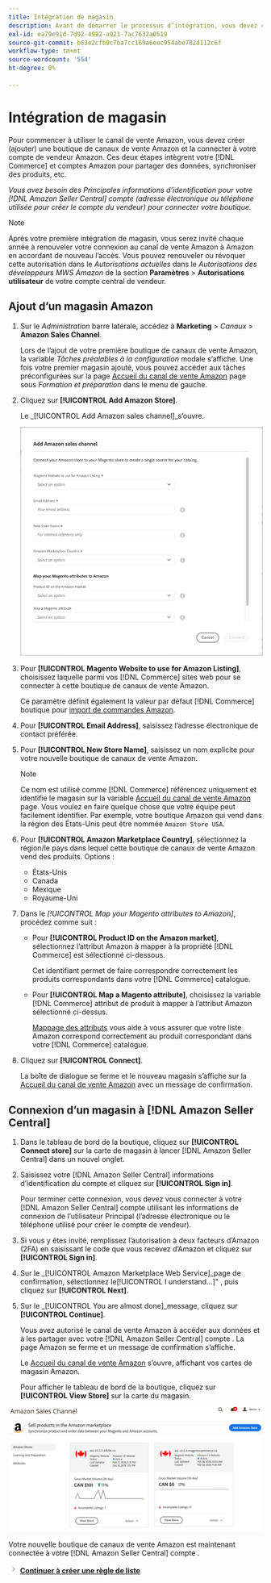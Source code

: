 ```yaml
---
title: Intégration de magasin
description: Avant de démarrer le processus d’intégration, vous devez créer (ajouter) une boutique de Sales Channel Amazon et la connecter à votre compte de vendeur Amazon.
exl-id: ea79e91d-7d92-4992-a921-7ac7632a0519
source-git-commit: b63e2cfb9c7ba7cc169a6eec954abe782d112c6f
workflow-type: tm+mt
source-wordcount: '554'
ht-degree: 0%

---
```


# Intégration de magasin

Pour commencer à utiliser le canal de vente Amazon, vous devez créer (ajouter) une boutique de canaux de vente Amazon et la connecter à votre compte de vendeur Amazon. Ces deux étapes intègrent votre [!DNL Commerce] et comptes Amazon pour partager des données, synchroniser des produits, etc.

_Vous avez besoin des Principales informations d’identification pour votre [!DNL Amazon Seller Central] compte (adresse électronique ou téléphone utilisée pour créer le compte du vendeur) pour connecter votre boutique._

>[!NOTE]
>
>Après votre première intégration de magasin, vous serez invité chaque année à renouveler votre connexion au canal de vente Amazon à Amazon en accordant de nouveau l’accès. Vous pouvez renouveler ou révoquer cette autorisation dans le _Autorisations actuelles_ dans le _Autorisations des développeurs MWS Amazon_ de la section **Paramètres** > **Autorisations utilisateur** de votre compte central de vendeur.

## Ajout d’un magasin Amazon

1. Sur le _Administration_ barre latérale, accédez à **Marketing** > _Canaux_ > **Amazon Sales Channel**.

   Lors de l’ajout de votre première boutique de canaux de vente Amazon, la variable _Tâches préalables à la configuration_ modale s’affiche. Une fois votre premier magasin ajouté, vous pouvez accéder aux tâches préconfigurées sur la page [Accueil du canal de vente Amazon](./amazon-sales-channel-home.md) page sous _Formation et préparation_ dans le menu de gauche.

1. Cliquez sur **[!UICONTROL Add Amazon Store]**.

   Le _[!UICONTROL Add Amazon sales channel]_s’ouvre.

   ![Ajout de la boutique de canaux de vente Amazon](assets/amazon-store-integration.png)

1. Pour **[!UICONTROL Magento Website to use for Amazon Listing]**, choisissez laquelle parmi vos [!DNL Commerce] sites web pour se connecter à cette boutique de canaux de vente Amazon.

   Ce paramètre définit également la valeur par défaut [!DNL Commerce] boutique pour [import de commandes Amazon](./order-settings.md).

1. Pour **[!UICONTROL Email Address]**, saisissez l’adresse électronique de contact préférée.

1. Pour **[!UICONTROL New Store Name]**, saisissez un nom explicite pour votre nouvelle boutique de canaux de vente Amazon.

   >[!NOTE]
   >
   >Ce nom est utilisé comme [!DNL Commerce] référencez uniquement et identifie le magasin sur la variable [Accueil du canal de vente Amazon](./amazon-sales-channel-home.md) page. Vous voulez en faire quelque chose que votre équipe peut facilement identifier. Par exemple, votre boutique Amazon qui vend dans la région des États-Unis peut être nommée `Amazon Store USA`.

1. Pour **[!UICONTROL Amazon Marketplace Country]**, sélectionnez la région/le pays dans lequel cette boutique de canaux de vente Amazon vend des produits. Options :

   - États-Unis
   - Canada
   - Mexique
   - Royaume-Uni

1. Dans le _[!UICONTROL Map your Magento attributes to Amazon]_, procédez comme suit :

   - Pour **[!UICONTROL Product ID on the Amazon market]**, sélectionnez l’attribut Amazon à mapper à la propriété [!DNL Commerce] est sélectionné ci-dessous.

      Cet identifiant permet de faire correspondre correctement les produits correspondants dans votre [!DNL Commerce] catalogue.

   - Pour **[!UICONTROL Map a Magento attribute]**, choisissez la variable [!DNL Commerce] attribut de produit à mapper à l’attribut Amazon sélectionné ci-dessus.

      [Mappage des attributs](./ob-creating-magento-attributes.md) vous aide à vous assurer que votre liste Amazon correspond correctement au produit correspondant dans votre [!DNL Commerce] catalogue.

1. Cliquez sur **[!UICONTROL Connect]**.

   La boîte de dialogue se ferme et le nouveau magasin s’affiche sur la [Accueil du canal de vente Amazon](./amazon-sales-channel-home.md) avec un message de confirmation.

## Connexion d’un magasin à [!DNL Amazon Seller Central]

1. Dans le tableau de bord de la boutique, cliquez sur **[!UICONTROL Connect store]** sur la carte de magasin à lancer [!DNL Amazon Seller Central] dans un nouvel onglet.

1. Saisissez votre [!DNL Amazon Seller Central] informations d’identification du compte et cliquez sur **[!UICONTROL Sign in]**.

   Pour terminer cette connexion, vous devez vous connecter à votre [!DNL Amazon Seller Central] compte utilisant les informations de connexion de l’utilisateur Principal (l’adresse électronique ou le téléphone utilisé pour créer le compte de vendeur).

1. Si vous y êtes invité, remplissez l’autorisation à deux facteurs d’Amazon (2FA) en saisissant le code que vous recevez d’Amazon et cliquez sur **[!UICONTROL Sign in]**.

1. Sur le _[!UICONTROL Amazon Marketplace Web Service]_page de confirmation, sélectionnez le[!UICONTROL I understand...]&quot; , puis cliquez sur **[!UICONTROL Next]**.

1. Sur le _[!UICONTROL You are almost done]_message, cliquez sur **[!UICONTROL Continue]**.

   Vous avez autorisé le canal de vente Amazon à accéder aux données et à les partager avec votre [!DNL Amazon Seller Central] compte . La page Amazon se ferme et un message de confirmation s’affiche.

   Le [Accueil du canal de vente Amazon](./amazon-sales-channel-home.md) s’ouvre, affichant vos cartes de magasin Amazon.

   Pour afficher le tableau de bord de la boutique, cliquez sur **[!UICONTROL View Store]** sur la carte du magasin.

![Accueil du canal de vente Amazon avec nouvelle carte de boutique](assets/asc-dashboard-after-2fa.png)

Votre nouvelle boutique de canaux de vente Amazon est maintenant connectée à votre [!DNL Amazon Seller Central] compte .

![Icône Suivant](assets/btn-next.png) [**Continuer à créer une règle de liste**](./ob-create-listing-rule.md)
